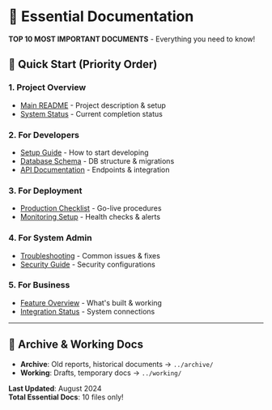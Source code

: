 # 🎯 Essential Documentation

**TOP 10 MOST IMPORTANT DOCUMENTS** - Everything you need to know!

## 🚀 Quick Start (Priority Order)

### 1. **Project Overview**
- [Main README](../../README.md) - Project description & setup
- [System Status](PROJECT_STATUS.md) - Current completion status

### 2. **For Developers** 
- [Setup Guide](DEVELOPER_SETUP.md) - How to start developing
- [Database Schema](DATABASE_GUIDE.md) - DB structure & migrations  
- [API Documentation](API_GUIDE.md) - Endpoints & integration

### 3. **For Deployment**
- [Production Checklist](DEPLOYMENT_GUIDE.md) - Go-live procedures
- [Monitoring Setup](MONITORING_GUIDE.md) - Health checks & alerts

### 4. **For System Admin**
- [Troubleshooting](TROUBLESHOOTING_GUIDE.md) - Common issues & fixes
- [Security Guide](SECURITY_GUIDE.md) - Security configurations

### 5. **For Business**
- [Feature Overview](FEATURES_COMPLETE.md) - What's built & working
- [Integration Status](INTEGRATION_STATUS.md) - System connections

---

## 📁 Archive & Working Docs

- **Archive**: Old reports, historical documents → `../archive/`
- **Working**: Drafts, temporary docs → `../working/`

**Last Updated**: August 2024  
**Total Essential Docs**: 10 files only!
